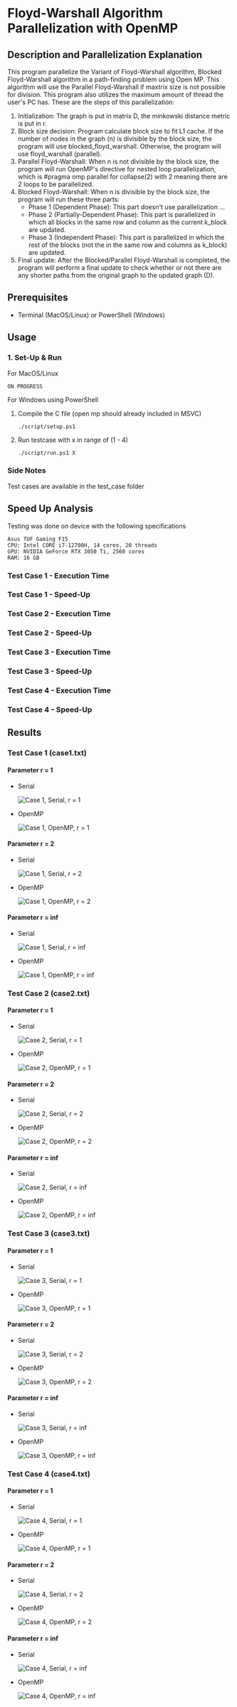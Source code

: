 # Floyd-Warshall Algorithm Parallelization with OpenMP

## Description and Parallelization Explanation

This program parallelize the Variant of Floyd-Warshall algorithm, Blocked Floyd-Warshall algorithm in a path-finding problem using Open MP. This algorithm will use the Parallel Floyd-Warshall if maxtrix size is not possible for division. This program also utilizes the maximum amount of thread the user's PC has. These are the steps of this parallelization:

1. Initialization: The graph is put in matrix D, the minkowski distance metric is put in r.
2. Block size decision: Program calculate block size to fit L1 cache. If the number of nodes in the graph (n) is divisible by the block size, the program will use blocked_floyd_warshall. Otherwise, the program will use floyd_warshall (parallel).
3. Parallel Floyd-Warshall: When n is not divisible by the block size, the program will run OpenMP's directive for nested loop parallelization, which is #pragma omp parallel for collapse(2) with 2 meaning there are 2 loops to be parallelized.
4. Blocked Floyd-Warshall: When n is divisible by the block size, the program will run these three parts:
   - Phase 1 (Dependent Phase): This part doesn't use parallelization ...
   - Phase 2 (Partially-Dependent Phase): This part is parallelized in which all blocks in the same row and column as the current k_block are updated.
   - Phase 3 (Independent Phase): This part is parallelized in which the rest of the blocks (not the in the same row and columns as k_block) are updated.
5. Final update: After the Blocked/Parallel Floyd-Warshall is completed, the program will perform a final update to check whether or not there are any shorter paths from the original graph to the updated graph (D).

## Prerequisites
- Terminal (MacOS/Linux) or PowerShell (Windows)

## Usage

### 1. Set-Up & Run<br>
For MacOS/Linux
```
ON PROGRESS
```
For Windows using PowerShell
1. Compile the C file (open mp should already included in MSVC)
    ```
    ./script/setup.ps1
    ```
2. Run testcase with x in range of (1 - 4)
    ```
    ./script/run.ps1 X
    ```

### Side Notes

Test cases are available in the test_case folder

## Speed Up Analysis

Testing was done on device with the following specifications
```
Asus TUF Gaming F15
CPU: Intel CORE i7-12700H, 14 cores, 20 threads
GPU: NVIDIA GeForce RTX 3050 Ti, 2560 cores
RAM: 16 GB
```

### Test Case 1 - Execution Time

### Test Case 1 - Speed-Up

### Test Case 2 - Execution Time

### Test Case 2 - Speed-Up

### Test Case 3 - Execution Time

### Test Case 3 - Speed-Up

### Test Case 4 - Execution Time

### Test Case 4 - Speed-Up



## Results

### Test Case 1 (case1.txt)

#### Parameter r = 1

- Serial  

  ![Case 1, Serial, r = 1]()

- OpenMP

  ![Case 1, OpenMP, r = 1]()

#### Parameter r = 2

- Serial  

  ![Case 1, Serial, r = 2]()

- OpenMP 

  ![Case 1, OpenMP, r = 2]()

#### Parameter r = inf

- Serial  

  ![Case 1, Serial, r = inf]()

- OpenMP 

  ![Case 1, OpenMP, r = inf]()

### Test Case 2 (case2.txt)

#### Parameter r = 1

- Serial  

  ![Case 2, Serial, r = 1]()

- OpenMP

  ![Case 2, OpenMP, r = 1]()

#### Parameter r = 2

- Serial  

  ![Case 2, Serial, r = 2]()

- OpenMP 

  ![Case 2, OpenMP, r = 2]()

#### Parameter r = inf

- Serial  

  ![Case 2, Serial, r = inf]()

- OpenMP 

  ![Case 2, OpenMP, r = inf]()

### Test Case 3 (case3.txt)

#### Parameter r = 1

- Serial  

  ![Case 3, Serial, r = 1]()

- OpenMP

  ![Case 3, OpenMP, r = 1]()

#### Parameter r = 2

- Serial  

  ![Case 3, Serial, r = 2]()

- OpenMP 

  ![Case 3, OpenMP, r = 2]()

#### Parameter r = inf

- Serial  

  ![Case 3, Serial, r = inf]()

- OpenMP 

  ![Case 3, OpenMP, r = inf]()

### Test Case 4 (case4.txt)

#### Parameter r = 1

- Serial  

  ![Case 4, Serial, r = 1]()

- OpenMP

  ![Case 4, OpenMP, r = 1]()

#### Parameter r = 2

- Serial  

  ![Case 4, Serial, r = 2]()

- OpenMP 

  ![Case 4, OpenMP, r = 2]()

#### Parameter r = inf

- Serial  

  ![Case 4, Serial, r = inf]()

- OpenMP 

  ![Case 4, OpenMP, r = inf]()